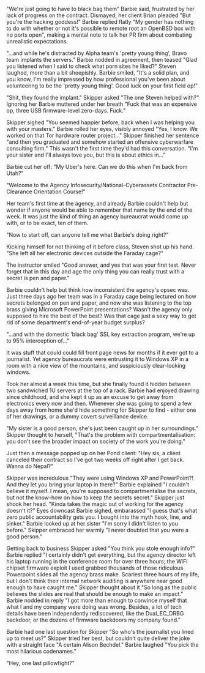 "We're just going to have to black bag them" Barbie said, frustrated by her
lack of progress on the contract. Dismayed, her client Brian pleaded "But
you're the hacking goddess!" Barbie replied flatly "My gender has nothing to do
with whether or not it's possible to remote root an OpenBSD box with no ports
open", making a mental note to talk her PR firm about combating unrealistic
expectations.



"...and while he's distracted by Alpha team's 'pretty young thing', Bravo team
implants the servers." Barbie nodded in agreement, then teased "Glad you
listened when I said to check what porn sites he liked?" Steven laughed, more
than a bit sheepishly. Barbie smiled, "It's a solid plan, and you know, I'm
really impressed by how professional you've been about volunteering to be the
'pretty young thing'. Good luck on your first field op!"



"Shit, they found the implant." Skipper asked "The one Steven helped with?"
Ignoring her Barbie muttered under her breath "Fuck that was an expensive op,
three USB firmware-level zero-days. Fuck."

Skipper sighed "You seemed happier before, back when I was helping you with
your masters." Barbie rolled her eyes, visibly annoyed "Yes, I know. We worked
on that Tor hardware router project..." Skipper finished her sentence "and then
you graduated and somehow started an offensive cyberwarfare consulting firm."
This wasn't the first time they'd had this conversation. "I'm your sister and
I'll always love you, but this is about ethics in..."

Barbie cut her off: "My Uber's here. Can we do this when I'm back from Utah?"


"Welcome to the Agency Infosecurity/National-Cyberassets Contractor
Pre-Clearance Orientation Course!"

Her team's first time at the agency, and already Barbie couldn't help but
wonder if anyone would be able to remember that name by the end of the week. It
was just the kind of thing an agency bureaucrat would come up with, or to be
exact, ten of them.

"Now to start off, can anyone tell me what Barbie's doing right?"

Kicking himself for not thinking of it before class, Steven shot up his hand.
"She left all her electronic devices outside the Faraday cage?"

The instructor smiled "Good answer, and yes that was your first test. Never
forget that in this day and age the only thing you can really trust with a
secret is pen and paper."



Barbie couldn't help but think how inconsistent the agency's opsec was. Just
three days ago her team was in a Faraday cage being lectured on how secrets
belonged on pen and paper, and now she was listening to the top brass giving
Microsoft PowerPoint presentations? Wasn't the agency only supposed to hire the
best of the best? Was that cage just a sexy way to get rid of some department's
end-of-year budget surplus?

"...and with the domestic 'black bag' SSL key extraction program, we're up to
95% interception of..."

It was stuff that could could fill front page news for months if it ever got to
a journalist. Yet agency bureaucrats were entrusting it to Windows XP in a room
with a nice view of the mountains, and suspiciously clear-looking windows.


Took her almost a week this time, but she finally found it hidden between two
sandwiched 1U servers at the top of a rack. Barbie had enjoyed drawing since
childhood, and she kept it up as an excuse to get away from electronics every
now and then. Whenever she was going to spend a few days away from home she'd
hide something for Skipper to find - either one of her drawings, or a dummy
covert surveillance device.

"My sister is a good person, she's just been caught up in her surroundings."
Skipper thought to herself, "That's the problem with compartmentalisation: you
don't see the broader impact on society of the work you're doing."

Just then a message popped up on her Pond client: "Hey sis, a client canceled
their contract so I've got two weeks off right after I get back. Wanna do
Nepal?"



Skipper was incredulous "They were using Windows XP and PowerPoint?! And they
let you bring your laptop in there?" Barbie explained "I couldn't believe it
myself. I mean, you're supposed to compartmentalise the secrets, but not the
know-how on how to keep the secrets secret." Skipper just shook her head.
"Kinda takes the magic out of working for the agency doesn't it?" Eyes downcast
Barbie sighed, embarassed "I guess that's what zero public accountability gets
you. I bought into the myth hook, line, and sinker." Barbie looked up at her
sister "I'm sorry I didn't listen to you before." Skipper embraced her warmly
"I never doubted that you were a good person."

Getting back to business Skipper asked "You think you stole enough info?"
Barbie replied "I certainly didn't get everything, but the agency director left
his laptop running in the conference room for over three hours; the WiFi
chipset firmware exploit I used grabbed thousands of those ridiculous
Powerpoint slides all the agency brass make. Scariest three hours of my life,
but I don't think their internal network auditing is anywhere near good enough
to have caught me." Skipper thought about it "So long as the public believes
the slides are real that should be enough to make an impact." Barbie nodded in
reply "I got more than enough to convince myself that what I and my company
were doing was wrong. Besides, a lot of tech details have been independently
rediscovered, like the Dual_EC_DRBG backdoor, or the dozens of firmware
backdoors my company found."

Barbie had one last question for Skipper "So who's the journalist you lined up
to meet us?" Skipper tried her best, but couldn't quite deliver the joke with a
straight face "A certain Alison Bechdel." Barbie laughed "You pick the most
hilarious codenames."

"Hey, one last pillowfight?"
